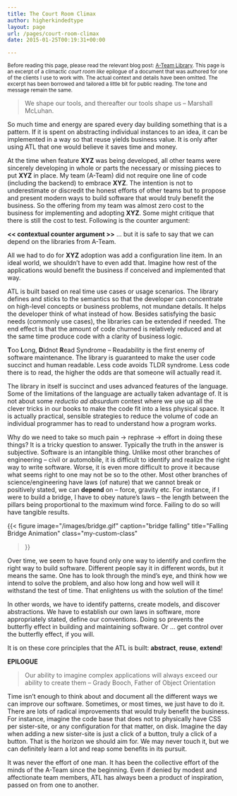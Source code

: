 ```yaml
---
title: The Court Room Climax
author: higherkindedtype
layout: page
url: /pages/court-room-climax
date: 2015-01-25T00:19:31+00:00

---
```

<small>Before reading this page, please read the relevant blog post: [A-Team Library](/posts/a-team-lib). This page is an excerpt of a climactic _court room like_ epilogue of a document that was authored for one of the clients I use to work with. The actual context and details have been omitted. The excerpt has been borrowed and tailored a little bit for public reading. The tone and message remain the same.</small>


> We shape our tools, and thereafter our tools shape us – Marshall McLuhan.

So much time and energy are spared every day building something that is a pattern. If it is spent on abstracting individual instances to an idea, it can be implemented in a way so that reuse yields business value. It is only after using ATL that one would believe it saves time and money.

At the time when feature **XYZ** was being developed, all other teams were sincerely developing in whole or parts the necessary or missing pieces to put **XYZ** in place. My team (A-Team) did not require one line of code (including the backend) to embrace **XYZ**. The intention is not to underestimate or discredit the honest efforts of other teams but to propose and present modern ways to build software that would truly benefit the business. So the offering from my team was almost zero cost to the business for implementing and adopting **XYZ**. Some might critique that there is still the cost to test. Following is the counter argument:

**<< contextual counter argument >>** &#8230; but it is safe to say that we can depend on the libraries from A-Team.

All we had to do for **XYZ** adoption was add a configuration line item. In an ideal world, we shouldn’t have to even add that. Imagine how rest of the applications would benefit the business if conceived and implemented that way.

ATL is built based on real time use cases or usage scenarios. The library defines and sticks to the semantics so that the developer can concentrate on high-level concepts or business problems, not mundane details. It helps the developer think of what instead of how. Besides satisfying the basic needs (commonly use cases), the libraries can be extended if needed. The end effect is that the amount of code churned is relatively reduced and at the same time produce code with a clarity of business logic.

**T**oo **L**ong, **D**idnot **R**ead Syndrome &#8211; Readability is the first enemy of software maintenance. The library is guaranteed to make the user code succinct and human readable. Less code avoids TLDR syndrome. Less code there is to read, the higher the odds are that someone will actually read it.

The library in itself is succinct and uses advanced features of the language. Some of the limitations of the language are actually taken advantage of. It is not about some _reductio ad absurdum_ contest where we use up all the clever tricks in our books to make the code fit into a less physical space. It is actually practical, sensible strategies to reduce the volume of code an individual programmer has to read to understand how a program works.

Why do we need to take so much pain → rephrase → effort in doing these things? It is a tricky question to answer. Typically the truth in the answer is subjective. Software is an intangible thing. Unlike most other branches of engineering &#8211; civil or automobile, it is difficult to identify and realize the right way to write software. Worse, it is even more difficult to prove it because what seems right to one may not be so to the other. Most other branches of science/engineering have laws (of nature) that we cannot break or positively stated, we can **depend** on &#8211; force, gravity etc. For instance, if I were to build a bridge, I have to obey nature’s laws &#8211; the length between the pillars being proportional to the maximum wind force. Failing to do so will have tangible results.

{{< figure
    image="/images/bridge.gif"
    caption="bridge falling"
    title="Falling Bridge Animation"
    class="my-custom-class"
>}}

Over time, we seem to have found only one way to identify and confirm the right way to build software. Different people say it in different words, but it means the same. One has to look through the mind’s eye, and think how we intend to solve the problem, and also how long and how well will it withstand the test of time. That enlightens us with the solution of the time!

In other words, we have to identify patterns, create models, and discover abstractions. We have to establish our own laws in software, more appropriately stated, define our conventions. Doing so prevents the butterfly effect in building and maintaining software. Or ... get control over the butterfly effect, if you will.

It is on these core principles that the ATL is built: **abstract**, **reuse**, **extend**!

**EPILOGUE**

> Our ability to imagine complex applications will always exceed our ability to create them – Grady Booch, Father of Object Orientation

Time isn’t enough to think about and document all the different ways we can improve our software. Sometimes, or most times, we just have to do it. There are lots of radical improvements that would truly benefit the business. For instance, imagine the code base that does not to physically have CSS per sister-site, or any configuration for that matter, on disk. Imagine the day when adding a new sister-site is just a click of a button, truly a click of a button. That is the horizon we should aim for. We may never touch it, but we can definitely learn a lot and reap some benefits in its pursuit.

It was never the effort of one man. It has been the collective effort of the minds of the A-Team since the beginning. Even if denied by modest and affectionate team members, ATL has always been a product of inspiration, passed on from one to another.
